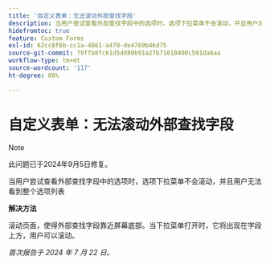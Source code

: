 ```yaml
---
title: '自定义表单：无法滚动外部查找字段'
description: 当用户尝试查看外部查找字段中的选项时，选项下拉菜单不会滚动，并且用户无法看到整个选项列表
hidefromtoc: true
feature: Custom Forms
exl-id: 62cc8f6b-cc1a-4861-a470-de4769b46d75
source-git-commit: 79ffb8fc61d5dd80b91a27b71018400c591da6aa
workflow-type: tm+mt
source-wordcount: '117'
ht-degree: 88%

---
```


# 自定义表单：无法滚动外部查找字段

>[!NOTE]
>
>此问题已于2024年9月5日修复。

当用户尝试查看外部查找字段中的选项时，选项下拉菜单不会滚动，并且用户无法看到整个选项列表

**解决方法**

滚动页面，使得外部查找字段靠近屏幕底部。当下拉菜单打开时，它将出现在字段上方，用户可以滚动。

_首次报告于 2024 年 7 月 22 日。_
